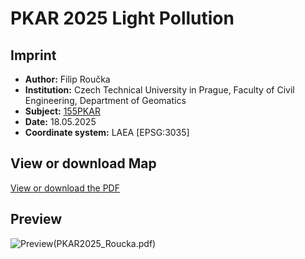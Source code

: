 # PKAR 2025 Light Pollution


## Imprint

- **Author:** Filip Roučka  
- **Institution:** Czech Technical University in Prague, Faculty of Civil Engineering, Department of Geomatics  
- **Subject:** [155PKAR](https://k155cvut.github.io/pkar/)  
- **Date:** 18.05.2025  
- **Coordinate system:** LAEA [EPSG:3035]

## View or download Map
[View or download the PDF](PKAR2025_Roucka.pdf)

## Preview
![Preview](LaTeX/Image/preview.png)(PKAR2025_Roucka.pdf)
